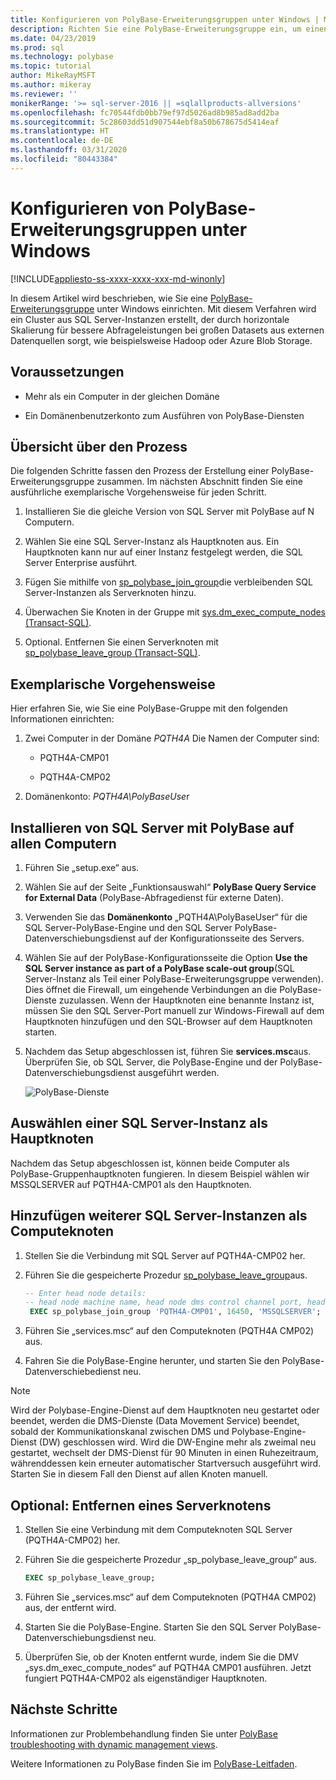 ```yaml
---
title: Konfigurieren von PolyBase-Erweiterungsgruppen unter Windows | Microsoft-Dokumentation
description: Richten Sie eine PolyBase-Erweiterungsgruppe ein, um einen Cluster von SQL Server-Instanzen zu erstellen. Dies optimiert die Abfrageleistung für große Datasets aus externen Quellen.
ms.date: 04/23/2019
ms.prod: sql
ms.technology: polybase
ms.topic: tutorial
author: MikeRayMSFT
ms.author: mikeray
ms.reviewer: ''
monikerRange: '>= sql-server-2016 || =sqlallproducts-allversions'
ms.openlocfilehash: fc70544fdb0bb79ef97d5026ad8b985ad8add2ba
ms.sourcegitcommit: 5c28603dd51d907544ebf8a50b678675d5414eaf
ms.translationtype: HT
ms.contentlocale: de-DE
ms.lasthandoff: 03/31/2020
ms.locfileid: "80443384"
---
```

# <a name="configure-polybase-scale-out-groups-on-windows"></a>Konfigurieren von PolyBase-Erweiterungsgruppen unter Windows

[!INCLUDE[appliesto-ss-xxxx-xxxx-xxx-md-winonly](../../includes/appliesto-ss-xxxx-xxxx-xxx-md-winonly.md)]

In diesem Artikel wird beschrieben, wie Sie eine [PolyBase-Erweiterungsgruppe](polybase-scale-out-groups.md) unter Windows einrichten. Mit diesem Verfahren wird ein Cluster aus SQL Server-Instanzen erstellt, der durch horizontale Skalierung für bessere Abfrageleistungen bei großen Datasets aus externen Datenquellen sorgt, wie beispielsweise Hadoop oder Azure Blob Storage.

## <a name="prerequisites"></a>Voraussetzungen
  
- Mehr als ein Computer in der gleichen Domäne  
  
- Ein Domänenbenutzerkonto zum Ausführen von PolyBase-Diensten  
  
## <a name="process-overview"></a>Übersicht über den Prozess

Die folgenden Schritte fassen den Prozess der Erstellung einer PolyBase-Erweiterungsgruppe zusammen. Im nächsten Abschnitt finden Sie eine ausführliche exemplarische Vorgehensweise für jeden Schritt.
  
1. Installieren Sie die gleiche Version von SQL Server mit PolyBase auf N Computern.
  
2. Wählen Sie eine SQL Server-Instanz als Hauptknoten aus. Ein Hauptknoten kann nur auf einer Instanz festgelegt werden, die SQL Server Enterprise ausführt.
  
3. Fügen Sie mithilfe von [sp_polybase_join_group](../../relational-databases/system-stored-procedures/polybase-stored-procedures-sp-polybase-join-group.md)die verbleibenden SQL Server-Instanzen als Serverknoten hinzu.

4. Überwachen Sie Knoten in der Gruppe mit [sys.dm_exec_compute_nodes &#40;Transact-SQL&#41;](../../relational-databases/system-dynamic-management-views/sys-dm-exec-compute-nodes-transact-sql.md).

5. Optional. Entfernen Sie einen Serverknoten mit [sp_polybase_leave_group &#40;Transact-SQL&#41;](../../relational-databases/system-stored-procedures/polybase-stored-procedures-sp-polybase-leave-group.md).

## <a name="example-walk-through"></a>Exemplarische Vorgehensweise

Hier erfahren Sie, wie Sie eine PolyBase-Gruppe mit den folgenden Informationen einrichten:  
  
1. Zwei Computer in der Domäne *PQTH4A* Die Namen der Computer sind:  
  
   - PQTH4A-CMP01  
  
   - PQTH4A-CMP02  
  
2. Domänenkonto: *PQTH4A\PolyBaseUse*r  

## <a name="install-sql-server-with-polybase-on-all-machines"></a>Installieren von SQL Server mit PolyBase auf allen Computern

1. Führen Sie „setup.exe“ aus.
  
2. Wählen Sie auf der Seite „Funktionsauswahl“ **PolyBase Query Service for External Data** (PolyBase-Abfragedienst für externe Daten).
  
3. Verwenden Sie das **Domänenkonto** „PQTH4A\PolyBaseUser“ für die SQL Server-PolyBase-Engine und den SQL Server PolyBase-Datenverschiebungsdienst auf der Konfigurationsseite des Servers.
  
4. Wählen Sie auf der PolyBase-Konfigurationsseite die Option **Use the SQL Server instance as part of a PolyBase scale-out group**(SQL Server-Instanz als Teil einer PolyBase-Erweiterungsgruppe verwenden). Dies öffnet die Firewall, um eingehende Verbindungen an die PolyBase-Dienste zuzulassen. Wenn der Hauptknoten eine benannte Instanz ist, müssen Sie den SQL Server-Port manuell zur Windows-Firewall auf dem Hauptknoten hinzufügen und den SQL-Browser auf dem Hauptknoten starten.
  
5. Nachdem das Setup abgeschlossen ist, führen Sie **services.msc**aus. Überprüfen Sie, ob SQL Server, die PolyBase-Engine und der PolyBase-Datenverschiebungsdienst ausgeführt werden.
  
   ![PolyBase-Dienste](../../relational-databases/polybase/media/polybase-services.png "PolyBase-Dienste")  
  
## <a name="select-one-sql-server-as-head-node"></a>Auswählen einer SQL Server-Instanz als Hauptknoten  
  
Nachdem das Setup abgeschlossen ist, können beide Computer als PolyBase-Gruppenhauptknoten fungieren. In diesem Beispiel wählen wir MSSQLSERVER auf PQTH4A-CMP01 als den Hauptknoten.
  
## <a name="add-other-sql-server-instances-as-compute-nodes"></a>Hinzufügen weiterer SQL Server-Instanzen als Computeknoten  
  
1. Stellen Sie die Verbindung mit SQL Server auf PQTH4A-CMP02 her.
  
2. Führen Sie die gespeicherte Prozedur [sp_polybase_leave_group](../../relational-databases/system-stored-procedures/polybase-stored-procedures-sp-polybase-join-group.md)aus.

   ```sql
   -- Enter head node details:
   -- head node machine name, head node dms control channel port, head node sql server name  
    EXEC sp_polybase_join_group 'PQTH4A-CMP01', 16450, 'MSSQLSERVER';
   ```  

3. Führen Sie „services.msc“ auf den Computeknoten (PQTH4A CMP02) aus.
  
4. Fahren Sie die PolyBase-Engine herunter, und starten Sie den PolyBase-Datenverschiebedienst neu.

> [!NOTE] 
> Wird der Polybase-Engine-Dienst auf dem Hauptknoten neu gestartet oder beendet, werden die DMS-Dienste (Data Movement Service) beendet, sobald der Kommunikationskanal zwischen DMS und Polybase-Engine-Dienst (DW) geschlossen wird. Wird die DW-Engine mehr als zweimal neu gestartet, wechselt der DMS-Dienst für 90 Minuten in einen Ruhezeitraum, währenddessen kein erneuter automatischer Startversuch ausgeführt wird. Starten Sie in diesem Fall den Dienst auf allen Knoten manuell.

## <a name="optional-remove-a-compute-node"></a>Optional: Entfernen eines Serverknotens  
  
1. Stellen Sie eine Verbindung mit dem Computeknoten SQL Server (PQTH4A-CMP02) her.
  
2. Führen Sie die gespeicherte Prozedur „sp_polybase_leave_group“ aus.
  
    ```sql  
    EXEC sp_polybase_leave_group;  
    ```  
  
3. Führen Sie „services.msc“ auf dem Computeknoten (PQTH4A CMP02) aus, der entfernt wird.
  
4. Starten Sie die PolyBase-Engine. Starten Sie den SQL Server PolyBase-Datenverschiebungsdienst neu.
  
5. Überprüfen Sie, ob der Knoten entfernt wurde, indem Sie die DMV „sys.dm_exec_compute_nodes“ auf PQTH4A CMP01 ausführen. Jetzt fungiert PQTH4A-CMP02 als eigenständiger Hauptknoten.  
  
## <a name="next-steps"></a>Nächste Schritte  

Informationen zur Problembehandlung finden Sie unter [PolyBase troubleshooting with dynamic management views](https://msdn.microsoft.com/library/ce9078b7-a750-4f47-b23e-90b83b783d80).
  
Weitere Informationen zu PolyBase finden Sie im [PolyBase-Leitfaden](../../relational-databases/polybase/polybase-guide.md).
